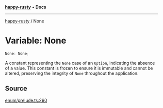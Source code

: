 [**happy-rusty**](../index.md) • **Docs**

***

[happy-rusty](../index.md) / None

# Variable: None

```ts
None: None;
```

A constant representing the `None` case of an `Option`, indicating the absence of a value.
This constant is frozen to ensure it is immutable and cannot be altered, preserving the integrity of `None` throughout the application.

## Source

[enum/prelude.ts:290](https://github.com/JiangJie/happy-rusty/blob/8459b5173b9411e6dd5b07bfe7a82558c0bac060/src/enum/prelude.ts#L290)
